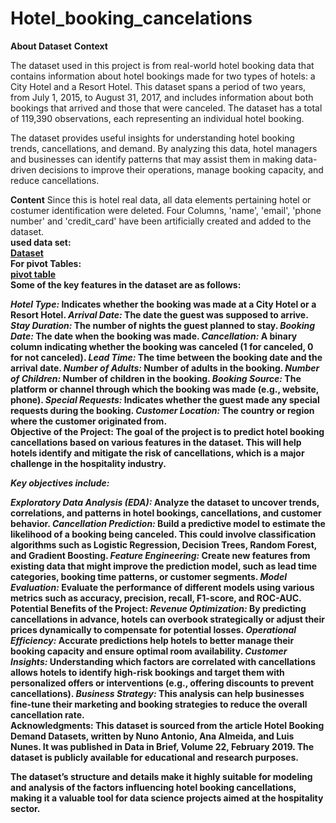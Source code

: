 # Hotel_booking_cancelations
**About Dataset**
**Context**
 
The dataset used in this project is from real-world hotel booking data that contains information about hotel bookings made for two types of hotels: a City Hotel and a Resort Hotel. This dataset spans a period of two years, from July 1, 2015, to August 31, 2017, and includes information about both bookings that arrived and those that were canceled. The dataset has a total of 119,390 observations, each representing an individual hotel booking.

The dataset provides useful insights for understanding hotel booking trends, cancellations, and demand. By analyzing this data, hotel managers and businesses can identify patterns that may assist them in making data-driven decisions to improve their operations, manage booking capacity, and reduce cancellations.
<br>




**Content**
Since this is hotel real data, all data elements pertaining hotel or costumer identification were deleted. Four Columns, 'name', 'email', 'phone number' and 'credit_card' have been artificially created and added to the dataset.
<br>
<b>used data set:<b>
<br>
<a href ="https://github.com/Ashwani000/Hotel_booking_cancelations/blob/main/Hotel%20Bookings.xlsx">Dataset</a>
<br>
For pivot Tables:
<br>
<a href ="https://github.com/Ashwani000/Hotel_booking_cancelations/blob/main/Pivot%20Tables.xlsx">pivot table</a>
<br>
**Some of the key features in the dataset are as follows:**

*Hotel Type:* Indicates whether the booking was made at a City Hotel or a Resort Hotel.
*Arrival Date:* The date the guest was supposed to arrive.
*Stay Duration:* The number of nights the guest planned to stay.
*Booking Date:* The date when the booking was made.
*Cancellation:* A binary column indicating whether the booking was canceled (1 for canceled, 0 for not canceled).
*Lead Time:* The time between the booking date and the arrival date.
*Number of Adults:* Number of adults in the booking.
*Number of Children:* Number of children in the booking.
*Booking Source:* The platform or channel through which the booking was made (e.g., website, phone).
*Special Requests:* Indicates whether the guest made any special requests during the booking.
*Customer Location:* The country or region where the customer originated from.
<br>
**Objective of the Project:**
The goal of the project is to predict hotel booking cancellations based on various features in the dataset. This will help hotels identify and mitigate the risk of cancellations, which is a major challenge in the hospitality industry.

*Key objectives include:*

*Exploratory Data Analysis (EDA):* Analyze the dataset to uncover trends, correlations, and patterns in hotel bookings, cancellations, and customer behavior.
*Cancellation Prediction:* Build a predictive model to estimate the likelihood of a booking being canceled. This could involve classification algorithms such as Logistic Regression, Decision Trees, Random Forest, and Gradient Boosting.
*Feature Engineering:* Create new features from existing data that might improve the prediction model, such as lead time categories, booking time patterns, or customer segments.
*Model Evaluation:* Evaluate the performance of different models using various metrics such as accuracy, precision, recall, F1-score, and ROC-AUC.
<br>
**Potential Benefits of the Project:**
*Revenue Optimization:* By predicting cancellations in advance, hotels can overbook strategically or adjust their prices dynamically to compensate for potential losses.
*Operational Efficiency:* Accurate predictions help hotels to better manage their booking capacity and ensure optimal room availability.
*Customer Insights:* Understanding which factors are correlated with cancellations allows hotels to identify high-risk bookings and target them with personalized offers or interventions (e.g., offering discounts to prevent cancellations).
*Business Strategy:* This analysis can help businesses fine-tune their marketing and booking strategies to reduce the overall cancellation rate.
<br>
**Acknowledgments:**
This dataset is sourced from the article Hotel Booking Demand Datasets, written by Nuno Antonio, Ana Almeida, and Luis Nunes. It was published in Data in Brief, Volume 22, February 2019. The dataset is publicly available for educational and research purposes.

The dataset’s structure and details make it highly suitable for modeling and analysis of the factors influencing hotel booking cancellations, making it a valuable tool for data science projects aimed at the hospitality sector.











